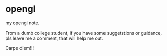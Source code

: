 # opengl
my opengl note.

From a dumb college student, if you have some suggetstions or guidance, pls leave me a comment, that will help me out.

Carpe diem!!!
